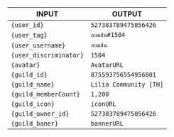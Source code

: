 
| INPUT | OUTPUT |
| --- | ---
| `{user_id}` | `527383789475856426`
| `{user_tag}` | `ออมสิน#1504`
| `{user_username}` | `ออมสิน`
| `{user_discriminator}` | `1504`
| `{avatar}` | `AvatarURL`
| `{guild_id}` | `875593756554956801`
| `{guild_name}` | `Lilia Community [TH]`
| `{guild_memberCount}` | `1,200`
| `{guild_icon}` | `iconURL`
| `{guild_owner_id}` | `527383789475856426`
| `{guild_baner}` | `bannerURL`